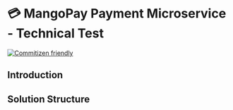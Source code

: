 # 💳 MangoPay Payment Microservice - Technical Test

[![Commitizen friendly](https://img.shields.io/badge/commitizen-friendly-brightgreen.svg?logoColor=white&style=for-the-badge)](http://commitizen.github.io/cz-cli/)

## Introduction


## Solution Structure

